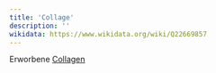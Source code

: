 ```yaml
---
title: 'Collage'
description: ''
wikidata: https://www.wikidata.org/wiki/Q22669857
---
```


Erworbene [Collagen](https://de.wikipedia.org/wiki/Collage)
